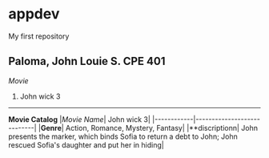 # appdev
My first repository

**Paloma, John Louie S.**
**CPE 401**
---------------------
*Movie*
1. John wick 3
---------------------
**Movie Catalog**
|*Movie Name*| John wick 3|
|------------|----------------------------|
|**Genre**| Action, Romance, Mystery, Fantasy|
|**discriptionn| John presents the marker, which binds Sofia to return a debt to John; John rescued Sofia's daughter and put her in hiding|

